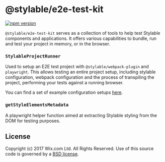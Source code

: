 # @stylable/e2e-test-kit

[![npm version](https://img.shields.io/npm/v/@stylable/e2e-test-kit.svg)](https://www.npmjs.com/package/@stylable/e2e-test-kit)

`@stylable/e2e-test-kit` serves as a collection of tools to help test Stylable components and applications. It offers various capabilities to bundle, run and test your project in memory, or in the browser.

### `StylableProjectRunner`

Used to setup an E2E test project with `@stylable/webpack-plugin` and `playwright`. This allows testing an entire project setup, including stylable configuration, webpack configuration and the process of transpiling the project, performing your tests against a running browser.

You can find a set of example configuration setups [here](./packages/webpack-plugin/test/e2e).

### `getStyleElementsMetadata`

A playwright helper function aimed at extracting Stylable styling from the DOM for testing purposes.

## License

Copyright (c) 2017 Wix.com Ltd. All Rights Reserved. Use of this source code is governed by a [BSD license](./LICENSE).
